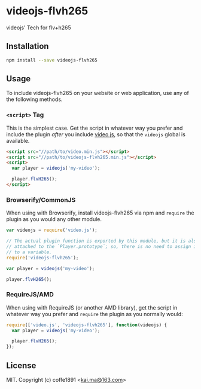 # videojs-flvh265

videojs&#39; Tech for flv+h265

## Installation

```sh
npm install --save videojs-flvh265
```

## Usage

To include videojs-flvh265 on your website or web application, use any of the following methods.

### `<script>` Tag

This is the simplest case. Get the script in whatever way you prefer and include the plugin _after_ you include [video.js][videojs], so that the `videojs` global is available.

```html
<script src="//path/to/video.min.js"></script>
<script src="//path/to/videojs-flvh265.min.js"></script>
<script>
  var player = videojs('my-video');

  player.flvH265();
</script>
```

### Browserify/CommonJS

When using with Browserify, install videojs-flvh265 via npm and `require` the plugin as you would any other module.

```js
var videojs = require('video.js');

// The actual plugin function is exported by this module, but it is also
// attached to the `Player.prototype`; so, there is no need to assign it
// to a variable.
require('videojs-flvh265');

var player = videojs('my-video');

player.flvH265();
```

### RequireJS/AMD

When using with RequireJS (or another AMD library), get the script in whatever way you prefer and `require` the plugin as you normally would:

```js
require(['video.js', 'videojs-flvh265'], function(videojs) {
  var player = videojs('my-video');

  player.flvH265();
});
```

## License

MIT. Copyright (c) coffe1891 &lt;kai.ma@163.com&gt;


[videojs]: http://videojs.com/
